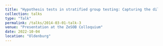 ```yaml
---
title: "Hypothesis tests in stratified group testing: Capturing the dilution effect"
collection: talks
type: "Talk"
permalink: /talks/2014-03-01-talk-3
venue: "Presentation at the ZeSOB Colloquium"
date: 2022-10-04
location: "Oldenburg"
---
```


